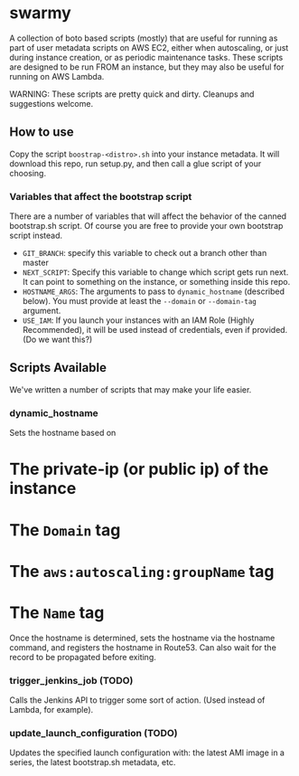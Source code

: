 # swarmy
A collection of boto based scripts (mostly) that are useful for running as part
of user metadata scripts on AWS EC2, either when autoscaling, or just during
instance creation, or as periodic maintenance tasks. These scripts are designed
to be run FROM an instance, but they may also be useful for running on AWS
Lambda.

WARNING: These scripts are pretty quick and dirty. Cleanups and suggestions
welcome.

## How to use
Copy the script `boostrap-<distro>.sh` into your instance metadata. It will
download this repo, run setup.py, and then call a glue script of your choosing.

### Variables that affect the bootstrap script
There are a number of variables that will affect the behavior of the canned
bootstrap.sh script. Of course you are free to provide your own bootstrap
script instead.

 * `GIT_BRANCH`: specify this variable to check out a branch other than master
 * `NEXT_SCRIPT`: Specify this variable to change which script gets run next. It can point to something on the instance, or something inside this repo.
 * `HOSTNAME_ARGS`: The arguments to pass to `dynamic_hostname` (described below). You must provide at least the `--domain` or `--domain-tag` argument.
 * `USE_IAM`: If you launch your instances with an IAM Role (Highly Recommended), it will be used instead of credentials, even if provided. (Do we want this?)

## Scripts Available
We've written a number of scripts that may make your life easier.

### dynamic\_hostname
Sets the hostname based on

 # The private-ip (or public ip) of the instance
 # The `Domain` tag
 # The `aws:autoscaling:groupName` tag
 # The `Name` tag

Once the hostname is determined, sets the hostname via the hostname command,
and registers the hostname in Route53. Can also wait for the record to be
propagated before exiting.

### trigger\_jenkins\_job (TODO)
Calls the Jenkins API to trigger some sort of action. (Used instead of Lambda, for example).

### update\_launch\_configuration (TODO)
Updates the specified launch configuration with: the latest AMI image in a series, the latest bootstrap.sh metadata, etc.
